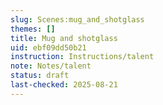 ```yaml
---
slug: Scenes:mug_and_shotglass
themes: []
title: Mug and shotglass
uid: ebf09dd50b21
instruction: Instructions/talent
note: Notes/talent
status: draft
last-checked: 2025-08-21
---
```

